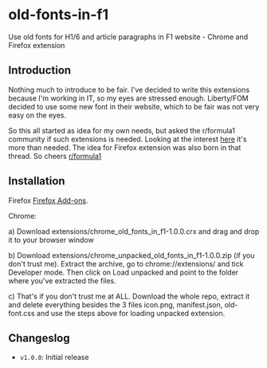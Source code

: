 # old-fonts-in-f1

Use old fonts for H1/6 and article paragraphs in F1 website - Chrome and Firefox extension

## Introduction

Nothing much to introduce to be fair. I've decided to write this extensions because I'm working in IT, so my eyes are stressed enough. Liberty/FOM decided to use some new font in their website, which to be fair was not very easy on the eyes. 

So this all started as idea for my own needs, but asked the r/formula1 community if such extensions is needed. Looking at the interest [here](https://www.reddit.com/r/formula1/comments/84vi2y/ot_any_interest_in_chrome_extension_that_changes/) it's more than needed. The idea for Firefox extension was also born in that thread. So cheers [r/formula1](https://www.reddit.com/r/formula1/)

## Installation

Firefox [Firefox Add-ons](https://addons.mozilla.org/en-US/firefox/addon/old-fonts-in-f1/).

Chrome:

a) Download extensions/chrome_old_fonts_in_f1-1.0.0.crx and drag and drop it to your browser window

b) Download extensions/chrome_unpacked_old_fonts_in_f1-1.0.0.zip (if you don't trust me). Extract the archive, go to chrome://extensions/ and tick Developer mode. Then click on Load unpacked and point to the folder where you've extracted the files.

c) That's if you don't trust me at ALL. Download the whole repo, extract it and delete everything besides the 3 files icon.png, manifest.json, old-font.css and use the steps above for loading unpacked extension.

## Changeslog

- `v1.0.0`: Initial release
